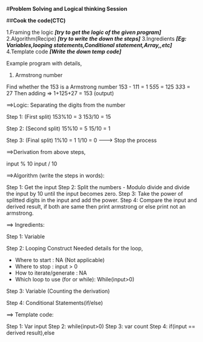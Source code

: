 #**Problem Solving and Logical thinking Session**

##**Cook the code(CTC)**

 1.Framing the logic ***[try to get the logic of the given program]***
 2.Algorithm(Recipe) ***[try to write the down the steps]***
 3.Ingredients ***[Eg: Variables,looping statements,Conditional statement,Array,,etc]***
  4.Template code ***[Write the down temp code]***

Example program with details,
1.  Armstrong number

Find whether the 153 is a Armstrong number
153 - 1*1*1 = 1
      5*5*5 = 125
      3*3*3 = 27
Then adding => 1+125+27 = 153 (output)

==>Logic:
Separating the digits from the number

Step 1: (First split)
153%10 = 3 
153/10 = 15

Step 2: (Second split)
15%10 = 5
15/10 = 1

Step 3: (Final split)
1%10 = 1
1/10 = 0 ---> Stop the process

==>Derivation from above steps,

input % 10 
input / 10

==>Algorithm (write the steps in words):

Step 1: Get the input
Step 2: Split the numbers - Modulo divide and divide the input by 10 until the input becomes zero.
Step 3: Take the power of splitted digits in the input and add the power.
Step 4: Compare the input and derived result, if both are same then print armstrong 
        or else print not an armstrong.

==> Ingredients:

Step 1: Variable

Step 2: Looping Construct
Needed details for the loop,
- Where to start : NA (Not applicable)
- Where to stop : input > 0
- How to iterate/generate : NA
- Which loop to use (for or while): While(input>0)

Step 3: Variable (Counting the derivation)

Step 4: Conditional Statements(if/else)

==> Template code:

Step 1: Var input
Step 2: while(input>0)
Step 3: var count
Step 4: if(input == derived result),else
